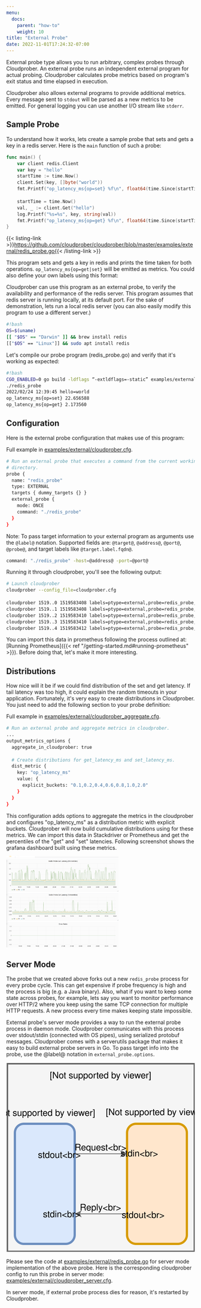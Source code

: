 ```yaml
---
menu:
  docs:
    parent: "how-to"
    weight: 10
title: "External Probe"
date: 2022-11-01T17:24:32-07:00
---
```


External probe type allows you to run arbitrary, complex probes through
Cloudprober. An external probe runs an independent external program for actual
probing. Cloudprober calculates probe metrics based on program's exit status
and time elapsed in execution.

Cloudprober also allows external programs to provide additional metrics.
Every message sent to `stdout` will be parsed as a new metrics to be emitted.
For general logging you can use another I/O stream like `stderr`.

## Sample Probe

To understand how it works, lets create a sample probe that sets and gets a key
in a redis server. Here is the `main` function of such a probe:

```go
func main() {
    var client redis.Client
    var key = "hello"
    startTime := time.Now()
    client.Set(key, []byte("world"))
    fmt.Printf("op_latency_ms{op=set} %f\n", float64(time.Since(startTime).Nanoseconds())/1e6)

    startTime = time.Now()
    val, _ := client.Get("hello")
    log.Printf("%s=%s", key, string(val))
    fmt.Printf("op_latency_ms{op=get} %f\n", float64(time.Since(startTime).Nanoseconds())/1e6)
}
```

{{< listing-link >}}https://github.com/cloudprober/cloudprober/blob/master/examples/external/redis_probe.go{{< /listing-link >}}

This program sets and gets a key in redis and prints the time taken for both operations.
`op_latency_ms{op=get|set}` will be emitted as metrics. You could also define your own labels using this format:

Cloudprober can use this program as an external probe, to verify
the availability and performance of the redis server. This program assumes that
redis server is running locally, at its default port. For the sake of
demonstration, lets run a local redis server (you can also easily modify this
program to use a different server.)

```bash
#!bash
OS=$(uname)
[[ "$OS" == "Darwin" ]] && brew install redis
[["$OS" == "Linux"]] && sudo apt install redis
```

Let's compile our probe program (redis_probe.go) and verify that it's working
as expected:

```bash
#!bash
CGO_ENABLED=0 go build -ldflags “-extldflags=-static” examples/external/redis_probe.go
./redis_probe
2022/02/24 12:39:45 hello=world
op_latency_ms{op=set} 22.656588
op_latency_ms{op=get} 2.173560
```

## Configuration

Here is the external probe configuration that makes use of this program:

Full example in [examples/external/cloudprober.cfg](https://github.com/cloudprober/cloudprober/blob/master/examples/external/cloudprober.cfg).

```bash
# Run an external probe that executes a command from the current working
# directory.
probe {
  name: "redis_probe"
  type: EXTERNAL
  targets { dummy_targets {} }
  external_probe {
    mode: ONCE
    command: "./redis_probe"
  }
}
```

Note: To pass target information to your external program as arguments use the `@label@` notation.
Supported fields are: `@target@`, `@address@`, `@port@`, `@probe@`, and target labels like `@target.label.fqdn@`.

```bash
command: "./redis_probe" -host=@address@ -port=@port@
```

Running it through cloudprober, you'll see the following output:

```bash
# Launch cloudprober
cloudprober --config_file=cloudprober.cfg

cloudprober 1519..0 1519583408 labels=ptype=external,probe=redis_probe,dst= success=1 total=1 latency=12143.765
cloudprober 1519..1 1519583408 labels=ptype=external,probe=redis_probe,dst=,op=get op_latency_ms=0.516 get_latency_ms=0.491
cloudprober 1519..2 1519583410 labels=ptype=external,probe=redis_probe,dst= success=2 total=2 latency=30585.915
cloudprober 1519..3 1519583410 labels=ptype=external,probe=redis_probe,dst=,op=set op_latency_ms=0.636 get_latency_ms=0.994
cloudprober 1519..4 1519583412 labels=ptype=external,probe=redis_probe,dst= success=3 total=3 latency=42621.871
```

You can import this data in prometheus following the process outlined at:
[Running Prometheus]({{< ref "/getting-started.md#running-prometheus" >}}). Before doing that, let's make it more interesting.

## Distributions

How nice will it be if we could find distribution of the set and get latency. If tail latency was too high, it could explain the random timeouts in your application. Fortunately, it's very easy to create distributions in Cloudprober. You just need to add the following section to your probe definition:

Full example in [examples/external/cloudprober_aggregate.cfg](https://github.com/cloudprober/cloudprober/blob/master/examples/external/cloudprober_aggregate.cfg).

```bash
# Run an external probe and aggregate metrics in cloudprober.
...
output_metrics_options {
  aggregate_in_cloudprober: true

  # Create distributions for get_latency_ms and set_latency_ms.
  dist_metric {
    key: "op_latency_ms"
    value: {
      explicit_buckets: "0.1,0.2,0.4,0.6,0.8,1.0,2.0"
    }
  }
}
```

This configuration adds options to aggregate the metrics in the cloudprober and
configures "op_latency_ms" as a distribution metric with explicit buckets.
Cloudprober will now build cumulative distributions using
for these metrics. We can import this data in Stackdriver or Prometheus and get
the percentiles of the "get" and "set" latencies. Following screenshot shows the
grafana dashboard built using these metrics.

<a href="redis_probe_screenshot.png"><img style="float: center;" width=300px src="redis_probe_screenshot.png"></a>

## Server Mode

The probe that we created above forks out a new `redis_probe` process for every
probe cycle. This can get expensive if probe frequency is high and the process is big (e.g. a Java binary). Also, what if you want to keep some state across probes, for example, lets say you want to monitor performance over HTTP/2 where you keep using the same TCP connection for multiple HTTP requests. A new process
every time makes keeping state impossible.

External probe's server mode provides a way to run the external probe process in daemon mode. Cloudprober communicates with this process over stdout/stdin (connected with OS pipes), using serialized protobuf messages. Cloudprober comes with a serverutils package that makes it easy to build external probe servers in Go. To pass target info into the probe, use the @label@ notation in `external_probe.options`.

![External Probe Server](external_probe_server.svg)

Please see the code at
[examples/external/redis_probe.go](https://github.com/cloudprober/cloudprober/blob/master/examples/external/redis_probe.go) for server mode implementation of the above probe. Here is the corresponding
cloudprober config to run this probe in server mode: [examples/external/cloudprober_server.cfg](https://github.com/cloudprober/cloudprober/blob/master/examples/external/cloudprober_server.cfg).

In server mode, if external probe process dies for reason, it's restarted by Cloudprober.
